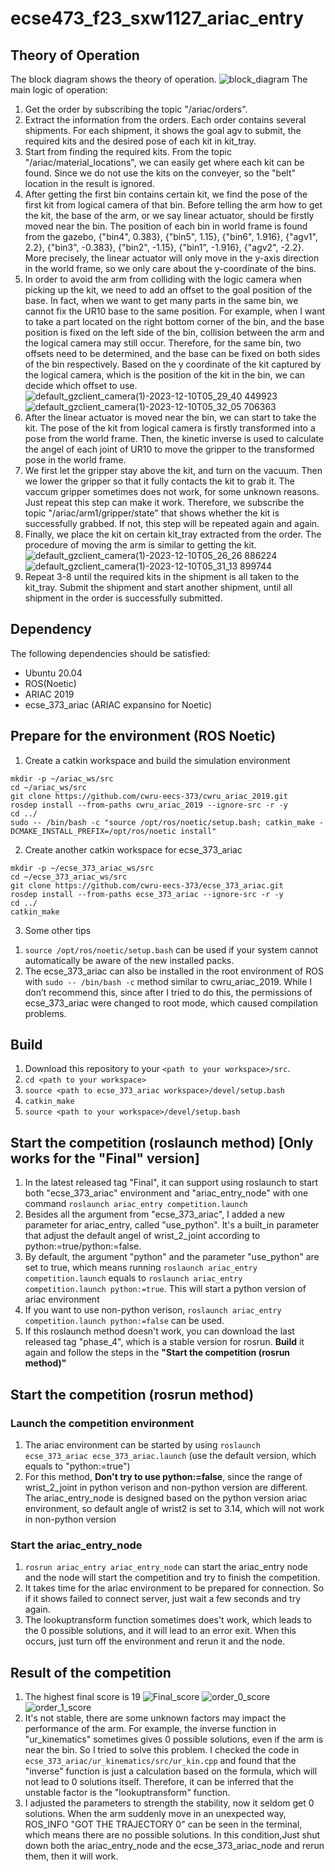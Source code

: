 # ecse473_f23_sxw1127_ariac_entry
## Theory of Operation
The block diagram shows the theory of operation.
![block_diagram](https://github.com/josestark0905/ecse473_f23_sxw1127_ariac_entry/assets/143913141/8334c95f-3d14-4344-b1da-d7e1e1990a1c)
The main logic of operation:
1. Get the order by subscribing the topic "/ariac/orders".
2. Extract the information from the orders. Each order contains several shipments. For each shipment, it shows the goal agv to submit, the required kits and the desired pose of each kit in kit_tray.
3. Start from finding the required kits. From the topic "/ariac/material_locations", we can easily get where each kit can be found. Since we do not use the kits on the conveyer, so the "belt" location in the result is ignored.
4. After getting the first bin contains certain kit, we find the pose of the first kit from logical camera of that bin. Before telling the arm how to get the kit, the base of the arm, or we say linear actuator, should be firstly moved near the bin. The position of each bin in world frame is found from the gazebo, {"bin4", 0.383}, {"bin5", 1.15}, {"bin6", 1.916}, {"agv1", 2.2}, {"bin3", -0.383}, {"bin2", -1.15}, {"bin1", -1.916}, {"agv2", -2.2}. More precisely, the linear actuator will only move in the y-axis direction in the world frame, so we only care about the y-coordinate of the bins.
5. In order to avoid the arm from colliding with the logic camera when picking up the kit, we need to add an offset to the goal position of the base. In fact, when we want to get many parts in the same bin, we cannot fix the UR10 base to the same position. For example, when I want to take a part located on the right bottom corner of the bin, and the base position is fixed on the left side of the bin, collision between the arm and the logical camera may still occur. Therefore, for the same bin, two offsets need to be determined, and the base can be fixed on both sides of the bin respectively. Based on the y coordinate of the kit captured by the logical camera, which is the position of the kit in the bin, we can decide which offset to use.
![default_gzclient_camera(1)-2023-12-10T05_29_40 449923](https://github.com/josestark0905/ecse473_f23_sxw1127_ariac_entry/assets/143913141/26d5056c-445a-4fe6-8e04-d1e1f4cd07c7)
![default_gzclient_camera(1)-2023-12-10T05_32_05 706363](https://github.com/josestark0905/ecse473_f23_sxw1127_ariac_entry/assets/143913141/22f21cc9-998e-48bd-b78e-88e353843fe2)
7. After the linear actuator is moved near the bin, we can start to take the kit. The pose of the kit from logical camera is firstly transformed into a pose from the world frame. Then, the kinetic inverse is used to calculate the angel of each joint of UR10 to move the gripper to the transformed pose in the world frame.
8. We first let the gripper stay above the kit, and turn on the vacuum. Then we lower the gripper so that it fully contacts the kit to grab it. The vaccum gripper sometimes does not work, for some unknown reasons. Just repeat this step can make it work. Therefore, we subscribe the topic "/ariac/arm1/gripper/state" that shows whether the kit is successfully grabbed. If not, this step will be repeated again and again.
9. Finally, we place the kit on certain kit_tray extracted from the order. The procedure of moving the arm is similar to getting the kit.
![default_gzclient_camera(1)-2023-12-10T05_26_26 886224](https://github.com/josestark0905/ecse473_f23_sxw1127_ariac_entry/assets/143913141/5f325ffe-c911-4357-8fc3-d27bc993b83f)
![default_gzclient_camera(1)-2023-12-10T05_31_13 899744](https://github.com/josestark0905/ecse473_f23_sxw1127_ariac_entry/assets/143913141/03d98090-4ede-4362-9831-a58f2c631332)
11. Repeat 3-8 until the required kits in the shipment is all taken to the kit_tray. Submit the shipment and start another shipment, until all shipment in the order is successfully submitted.


## Dependency
The following dependencies should be satisfied:
- Ubuntu 20.04
- ROS(Noetic)
- ARIAC 2019
- ecse_373_ariac (ARIAC expansino for Noetic)


## Prepare for the environment (ROS Noetic)
1. Create a catkin workspace and build the simulation environment
```
mkdir -p ~/ariac_ws/src
cd ~/ariac_ws/src
git clone https://github.com/cwru-eecs-373/cwru_ariac_2019.git
rosdep install --from-paths cwru_ariac_2019 --ignore-src -r -y
cd ../
sudo -- /bin/bash -c "source /opt/ros/noetic/setup.bash; catkin_make -DCMAKE_INSTALL_PREFIX=/opt/ros/noetic install"
```


2. Create another catkin workspace for ecse_373_ariac
```
mkdir -p ~/ecse_373_ariac_ws/src
cd ~/ecse_373_ariac_ws/src
git clone https://github.com/cwru-eecs-373/ecse_373_ariac.git
rosdep install --from-paths ecse_373_ariac --ignore-src -r -y
cd ../
catkin_make
```

3. Some other tips
1) `source /opt/ros/noetic/setup.bash` can be used if your system cannot automatically be aware of the new installed packs.
2) The ecse_373_ariac can also be installed in the root environment of ROS with `sudo -- /bin/bash -c` method similar to cwru_ariac_2019. While I don’t recommend this, since after I tried to do this, the permissions of ecse_373_ariac were changed to root mode, which caused compilation problems.


## Build
1. Download this repository to your `<path to your workspace>/src`.
2. `cd <path to your workspace>`
3. `source <path to ecse_373_ariac workspace>/devel/setup.bash`
4. `catkin_make`
5. `source <path to your workspace>/devel/setup.bash`


## Start the competition (roslaunch method) [Only works for the "Final" version]
1. In the latest released tag "Final", it can support using roslaunch to start both "ecse_373_ariac" environment and "ariac_entry_node" with one command `roslaunch ariac_entry competition.launch`
2. Besides all the argument from "ecse_373_ariac", I added a new parameter for ariac_entry, called "use_python". It's a built_in parameter that adjust the default angel of wrist_2_joint according to python:=true/python:=false.
3. By default, the argument "python" and the parameter "use_python" are set to true, which means running `roslaunch ariac_entry competition.launch` equals to `roslaunch ariac_entry competition.launch python:=true`. This will start a python version of ariac environment
4. If you want to use non-python verison, `roslaunch ariac_entry competition.launch python:=false` can be used.
5. If this roslaunch method doesn't work, you can download the last released tag "phase_4", which is a stable version for rosrun. __Build__ it again and follow the steps in the __"Start the competition (rosrun method)"__


## Start the competition (rosrun method)
### Launch the competition environment
1. The ariac environment can be started by using `roslaunch ecse_373_ariac ecse_373_ariac.launch` (use the default version, which equals to "python:=true")
2. For this method, __Don't try to use python:=false__, since the range of wrist_2_joint in python verison and non-python version are different. The ariac_entry_node is designed based on the python version ariac environment, so default angle of wrist2 is set to 3.14, which will not work in non-python version

### Start the ariac_entry_node
1. `rosrun ariac_entry ariac_entry_node` can start the ariac_entry node and the node will start the competition and try to finish the competition.
2. It takes time for the ariac environment to be prepared for connection. So if it shows failed to connect server, just wait a few seconds and try again.
3. The lookuptransform function sometimes does't work, which leads to the 0 possible solutions, and it will lead to an error exit. When this occurs, just turn off the environment and rerun it and the node.


## Result of the competition
1. The highest final score is 19
![Final_score](https://github.com/josestark0905/ecse473_f23_sxw1127_ariac_entry/assets/143913141/055f3feb-ae4d-4030-9e91-6fabaf3bd7c6)
![order_0_score](https://github.com/josestark0905/ecse473_f23_sxw1127_ariac_entry/assets/143913141/bb4d0775-38f0-4f3b-af0e-354ad3591bc6)
![order_1_score](https://github.com/josestark0905/ecse473_f23_sxw1127_ariac_entry/assets/143913141/53eb4fcf-e6fe-4e70-a8be-551d98a10fc0)
2. It's not stable, there are some unknown factors may impact the performance of the arm. For example, the inverse function in "ur_kinematics" sometimes gives 0 possible solutions, even if the arm is near the bin. So I tried to solve this problem. I checked the code in `ecse_373_ariac/ur_kinematics/src/ur_kin.cpp` and found that the "inverse" function is just a calculation based on the formula, which will not lead to 0 solutions itself. Therefore, it can be inferred that the unstable factor is the "lookuptransform" function.
3. I adjusted the parameters to strength the stability, now it seldom get 0 solutions. When the arm suddenly move in an unexpected way, ROS_INFO "GOT THE TRAJECTORY 0" can be seen in the terminal, which means there are no possible solutions. In this condition,Just shut down both the ariac_entry_node and the ecse_373_ariac_node and rerun them, then it will work.
